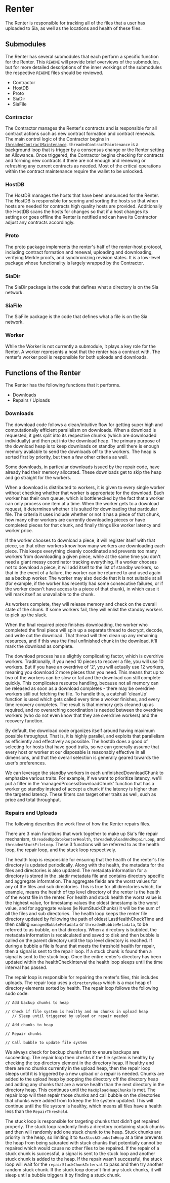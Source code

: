# Renter
The Renter is responsible for tracking all of the files that a user has uploaded
to Sia, as well as the locations and health of these files.

## Submodules
The Renter has several submodules that each perform a specific function for the
Renter. This `README` will provide brief overviews of the submodules, but for
more detailed descriptions of the inner workings of the submodules the
respective `README` files should be reviewed.
 - Contractor
 - HostDB
 - Proto
 - SiaDir
 - SiaFile

### Contractor
The Contractor manages the Renter's contracts and is responsible for all
contract actions such as new contract formation and contract renewals. The main
control logic of the Contractor begins in
[`threadedContractMaintenance`](https://gitlab.com/NebulousLabs/Sia/blob/master/modules/renter/contractor/contractmaintenance.go#L748).
`threadedContractMaintenance` is a background loop that is trigger by a
consensus change or the Renter setting an Allowance. Once triggered, the
Contractor begins checking for contracts and forming new contracts if there are
not enough and renewing or refreshing any current contracts as needed. Most of
the critical operations within the contract maintenance require the wallet to be
unlocked.

### HostDB
The HostDB manages the hosts that have been announced for the Renter. The HostDB
is responsible for scoring and sorting the hosts so that when hosts are needed
for contracts high quality hosts are provided. Additionally the HostDB scans the
hosts for changes so that if a host changes its settings or goes offline the
Renter is notified and can have its Contractor adjust any contracts accordingly.

### Proto
The proto package implements the renter's half of the renter-host protocol,
including contract formation and renewal, uploading and downloading, verifying
Merkle proofs, and synchronizing revision states. It is a low-level package
whose functionality is largely wrapped by the Contractor.

### SiaDir
The SiaDir package is the code that defines what a directory is on the Sia network.

### SiaFile
The SiaFile package is the code that defines what a file is on the Sia network.

### Worker
While the Worker is not currently a submodule, it plays a key role for the
Renter. A worker represents a host that the renter has a contract with. The
renter's worker pool is responsible for both uploads and downloads.

## Functions of the Renter
The Renter has the following functions that it performs.
 - Downloads
 - Repairs / Uploads

### Downloads
The download code follows a clean/intuitive flow for getting super high and
computationally efficient parallelism on downloads. When a download is
requested, it gets split into its respective chunks (which are downloaded
individually) and then put into the download heap. The primary purpose of the
download heap is to keep downloads on standby until there is enough memory
available to send the downloads off to the workers. The heap is sorted first
by priority, but then a few other criteria as well.

Some downloads, in particular downloads issued by the repair code, have
already had their memory allocated. These downloads get to skip the heap and
go straight for the workers.

When a download is distributed to workers, it is given to every single worker
without checking whether that worker is appropriate for the download. Each
worker has their own queue, which is bottlenecked by the fact that a worker
can only process one item at a time. When the worker gets to a download
request, it determines whether it is suited for downloading that particular
file. The criteria it uses include whether or not it has a piece of that
chunk, how many other workers are currently downloading pieces or have
completed pieces for that chunk, and finally things like worker latency and
worker price.

If the worker chooses to download a piece, it will register itself with that
piece, so that other workers know how many workers are downloading each
piece. This keeps everything cleanly coordinated and prevents too many
workers from downloading a given piece, while at the same time you don't need
a giant messy coordinator tracking everything. If a worker chooses not to
download a piece, it will add itself to the list of standby workers, so that
in the event of a failure, the worker can be returned to and used again as a
backup worker. The worker may also decide that it is not suitable at all (for
example, if the worker has recently had some consecutive failures, or if the
worker doesn't have access to a piece of that chunk), in which case it will
mark itself as unavailable to the chunk.

As workers complete, they will release memory and check on the overall state
of the chunk. If some workers fail, they will enlist the standby workers to
pick up the slack.

When the final required piece finishes downloading, the worker who completed
the final piece will spin up a separate thread to decrypt, decode, and write
out the download. That thread will then clean up any remaining resources, and
if this was the final unfinished chunk in the download, it'll mark the
download as complete.

The download process has a slightly complicating factor, which is overdrive
workers. Traditionally, if you need 10 pieces to recover a file, you will use
10 workers. But if you have an overdrive of '2', you will actually use 12
workers, meaning you download 2 more pieces than you need. This means that up
to two of the workers can be slow or fail and the download can still complete
quickly. This complicates resource handling, because not all memory can be
released as soon as a download completes - there may be overdrive workers
still out fetching the file. To handle this, a catchall 'cleanUp' function is
used which gets called every time a worker finishes, and every time recovery
completes. The result is that memory gets cleaned up as required, and no
overarching coordination is needed between the overdrive workers (who do not
even know that they are overdrive workers) and the recovery function.

By default, the download code organizes itself around having maximum possible
throughput. That is, it is highly parallel, and exploits that parallelism as
efficiently and effectively as possible. The hostdb does a good of selecting
for hosts that have good traits, so we can generally assume that every host
or worker at our disposable is reasonably effective in all dimensions, and
that the overall selection is generally geared towards the user's
preferences.

We can leverage the standby workers in each unfinishedDownloadChunk to
emphasize various traits. For example, if we want to prioritize latency,
we'll put a filter in the 'managedProcessDownloadChunk' function that has a
worker go standby instead of accept a chunk if the latency is higher than the
targeted latency. These filters can target other traits as well, such as
price and total throughput.


### Repairs and Uploads
The following describes the work flow of how the Renter repairs files.

There are 3 main functions that work together to make up Sia's file repair
mechanism, `threadedUpdateRenterHealth`, `threadedUploadAndRepairLoop`, and
`threadedStuckFileLoop`. These 3 functions will be referred to as the health
loop, the repair loop, and the stuck loop respectively.

The health loop is responsible for ensuring that the health of the renter's file
directory is updated periodically. Along with the health, the metadata for the
files and directories is also updated. The metadata information for a directory
is stored in the .siadir metadata file and contains directory specific and
aggregate information. The aggregate fields are the worst values for any of the
files and sub directories. This is true for all directories which, for example,
means the health of top level directory of the renter is the health of the worst
file in the renter. For health and stuck health the worst value is the highest
value, for timestamp values the oldest timestamp is the worst value, and for
aggregate values (ie NumStuckChunks) it will be the sum of all the files and sub
directories. The health loop keeps the renter file directory updated by
following the path of oldest LastHealthCheckTime and then calling
`managedBubbleMetadata` or `threadedBubbleMetadata`, to be referred to as
bubble, on that directory. When a directory is bubbled, the metadata information
is recalculated and saved to disk and then bubble is called on the parent
directory until the top level directory is reached. If during a bubble a file is
found that meets the threshold health for repair, then a signal is sent to the
repair loop. If a stuck chunk is found then a signal is sent to the stuck loop.
Once the entire renter's directory has been updated within the
healthCheckInterval the health loop sleeps until the time interval has passed.

The repair loop is responsible for repairing the renter's files, this includes
uploads. The repair loop uses a `directoryHeap` which is a max heap of directory
elements sorted by health. The repair loop follows the following sudo code:
```
// Add backup chunks to heap

// Check if file system is healthy and no chunks in upload heap
   // Sleep until triggered by upload or repair needed

// Add chunks to heap

// Repair chunks

// Call bubble to update file system
```
We always check for backup chunks first to ensure backups are succeeding. The
repair loop then checks if the file system is healthy by checking the top
directory element in the directory heap. If healthy and there are no chunks
currently in the upload heap, then the repair loop sleeps until it is triggered
by a new upload or a repair is needed. Chunks are added to the upload heap by
popping the directory off the directory heap and adding any chunks that are a
worse health than the next directory in the directory heap. This continues until
the `MaxUploadHeapChunks` is met. The repair loop will then repair those chunks
and call bubble on the directories that chunks were added from to keep the file
system updated. This will continue until the file system is healthy, which means
all files have a health less than the `RepairThreshold`.

The stuck loop is responsible for targeting chunks that didn't get repaired
properly. The stuck loop randomly finds a directory containing stuck chunks and
then will randomly add one stuck chunk to the heap. Stuck chunks are priority in
the heap, so limiting it to `MaxStuckChunksInHeap` at a time prevents the heap
from being saturated with stuck chunks that potentially cannot be repaired which
would cause no other files to be repaired. If the repair of a stuck chunk is
successful, a signal is sent to the stuck loop and another stuck chunk is added
to the heap. If the repair wasn't successful, the stuck loop will wait for the
`repairStuckChunkInterval` to pass and then try another random stuck chunk. If
the stuck loop doesn't find any stuck chunks, it will sleep until a bubble
triggers it by finding a stuck chunk.

